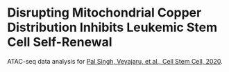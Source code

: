 # Disrupting Mitochondrial Copper Distribution Inhibits Leukemic Stem Cell Self-Renewal

ATAC-seq data analysis for [Pal Singh, Veyajaru, et al., Cell Stem Cell, 2020](https://doi.org/10.1016/j.stem.2020.04.010).
